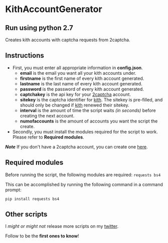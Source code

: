 # KithAccountGenerator
## Run using python 2.7

Creates kith accounts with captcha requests from 2captcha.

## Instructions

  * First, you must enter all appropriate information in **config.json**.
    * **email** is the email you want all your kith accounts under.
    * **firstname** is the first name of every kith account generated.
    * **lastname** is the last name of every kith account generated.
    * **password** is the password of every kith account generated.
    * **captchakey** is the api key for your [2captcha](https://goo.gl/T1c75n) account.
    * **sitekey** is the captcha identifier for [kith](https://kith.com/). The sitekey is pre-filled, and should only be changed if [kith](https://kith.com/) renewed their sitekey.
    * **interval** is the amount of time the script waits _(in seconds)_ before creating the next account.
    * **numofaccounts** is the amount of accounts you want the script the create.
  * Secondly, you must install the modules required for the script to work. Please refer to **Required modules**.

**_Note_** If you don't have a 2captcha account, you can create one [here](https://goo.gl/T1c75n).

## Required modules

Before running the script, the following modules are required:
```requests bs4```

This can be accomplished by running the following command in a command prompt:

```
pip install requests bs4
```

## Other scripts

I _might or might not_ release more scripts on my [twitter](https://twitter.com/zoegodterry).

Follow to be the **first ones to know**!
